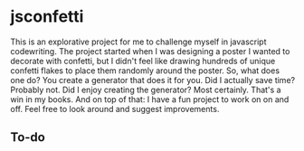 # jsconfetti
This is an explorative project for me to challenge myself in javascript codewriting. The project started when I was designing a poster I wanted to decorate with confetti, but I didn't feel like drawing hundreds of unique confetti flakes to place them randomly around the poster. So, what does one do? You create a generator that does it for you. Did I actually save time? Probably not. Did I enjoy creating the generator? Most certainly. That's a win in my books. And on top of that: I have a fun project to work on on and off. Feel free to look around and suggest improvements.

<h2>To-do</h2>